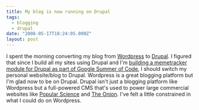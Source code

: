 ```yaml
---
title: My blog is now running on Drupal
tags:
  - blogging
  - drupal
date: "2008-05-17T18:24:05.000Z"
layout: post
---
```


I spent the morning converting my blog from [Wordpress][0] to [Drupal][1]. I figured that since I build all my sites using Drupal and I'm [building a memetracker module for Drupal as part of Google Summer of Code][2], I should switch my personal website/blog to Drupal. Wordpress is a great blogging platform but I'm glad now to be on Drupal. Drupal isn't just a blogging platform like Wordpress but a full-powered CMS that's used to power large commercial websites like [Popular Science][3] and [The Onion][4]. I've felt a little constrained in what I could do on Wordpress.


[0]: http://wordpress.org
[1]: http://drupal.org
[2]: /drupal-memetracker-module-my-google-summer-of-code-application
[3]: http://www.popsci.com/
[4]: http://www.theonion.com
